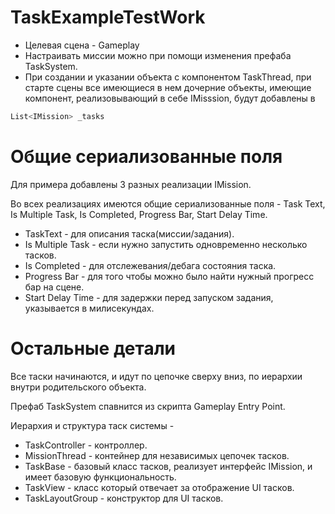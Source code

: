 # TaskExampleTestWork

* Целевая сцена - Gameplay
* Настраивать миссии можно при помощи изменения префаба TaskSystem.
* При создании и указании объекта с компонентом TaskThread, 
при старте сцены все имеющиеся в нем дочерние объекты, имеющие компонент, реализовывающий в себе IMisssion, 
будут добавлены в 
```csharp 
List<IMission> _tasks 
```

# Общие сериализованные поля

Для примера добавлены 3 разных реализации IMission. 

Во всех реализациях имеются общие сериализованные поля - Task Text, Is Multiple Task, Is Completed, Progress Bar, Start Delay Time.

* TaskText - для описания таска(миссии/задания).
* Is Multiple Task - если нужно запустить одновременно несколько тасков.
* Is Completed - для отслежевания/дебага состояния таска.
* Progress Bar - для того чтобы можно было найти нужный прогресс бар на сцене.
* Start Delay Time - для задержки перед запуском задания, указывается в милисекундах.

# Остальные детали

Все таски начинаются, и идут по цепочке сверху вниз, по иерархии внутри родительского объекта.

Префаб TaskSystem спавнится из скрипта Gameplay Entry Point.

Иерархия и структура таск системы - 

* TaskController - контроллер.
* MissionThread - контейнер для независимых цепочек тасков.
* TaskBase - базовый класс тасков, реализует интерфейс IMission, и имеет базовую функциональность.
* TaskView - класс который отвечает за отображение UI тасков.
* TaskLayoutGroup - конструктор для UI тасков.